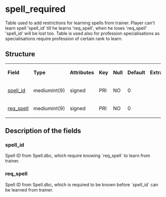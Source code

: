 # spell\_required

Table used to add restrictions for learning spells from trainer. Player can't learn spell 'spell\_id' till he learns 'req\_spell', when he loses 'req\_spell' 'spell\_id' will be lost too. Table is used also for profession specialisations as specialisations require profession of certain rank to learn.

## Structure

<table>
<colgroup>
<col width="12%" />
<col width="12%" />
<col width="12%" />
<col width="12%" />
<col width="12%" />
<col width="12%" />
<col width="12%" />
<col width="12%" />
</colgroup>
<tbody>
<tr>
<td><p><strong>Field</strong></p></td>
<td><p><strong>Type</strong></p></td>
<td><p><strong>Attributes</strong></p></td>
<td><p><strong>Key</strong></p></td>
<td><p><strong>Null</strong></p></td>
<td><p><strong>Default</strong></p></td>
<td><p><strong>Extra</strong></p></td>
<td><p><strong>Comment</strong></p></td>
</tr>
<tr>
<td><p><a href="#spell_id">spell_id</a></p></td>
<td><p>mediumint(9)</p></td>
<td><p>signed</p></td>
<td><p>PRI</p></td>
<td><p>NO</p></td>
<td><p>0</p></td>
<td><p> </p></td>
<td><p> </p></td>
</tr>
<tr>
<td><p><a href="#req_spell">req_spell</a></p></td>
<td><p>mediumint(9)</p></td>
<td><p>signed</p></td>
<td><p>PRI</p></td>
<td><p>NO</p></td>
<td><p>0</p></td>
<td><p> </p></td>
<td><p> </p></td>
</tr>
</tbody>
</table>

## Description of the fields

### spell\_id

Spell ID from Spell.dbc, which require knowing \`req\_spell\` to learn from trainer.

### req\_spell

Spell ID from Spell.dbc, which is required to be known before \`spell\_id\` can be learned from trainer.
